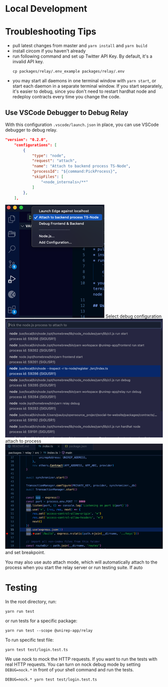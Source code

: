 # Local Development

# Troubleshooting Tips
* pull latest changes from master and `yarn install` and `yarn build`
* install circom if you haven't already
* run following command and set up Twitter API Key. By default, it's a invalid API key.
    ```shell
    cp packages/relay/.env_example packages/relay/.env
    ```
* you may start all daemons in one terminal window with `yarn start`, or start each daemon in a separate terminal window. If you start separately, it's easier to debug, since you don't need to restart hardhat node and redeploy contracts every time you change the code.

## Use VSCode Debugger to Debug Relay
With this configuration `.vscode/launch.json` in place, you can use VSCode debugger to debug relay.
```json
"version": "0.2.0",
    "configurations": [
        {
            "type": "node",
            "request": "attach",
            "name": "Attach to backend process TS-Node",
            "processId": "${command:PickProcess}",
            "skipFiles": [
                "<node_internals>/**"
            ]
        },
    ],
```

![Select debug configuration](./images/AttachProcess.png)
Select debug configuration
![Attach to process](./images/AttachProcess2.png)
attach to process
![Set breakpoint](./images/SetBreakpoint.png)
and set breakpoint.

You may also use auto attach mode, which will automatically attach to the process when you start the relay server or run testing suite. If auto 

# Testing
In the root directory, run:
```shell
yarn run test
```
or run tests for a specific package:
```shell
yarn run test --scope @unirep-app/relay
```
To run specific test file:
```shell
yarn test test/login.test.ts
```

We use nock to mock the HTTP requests. If you want to run the tests with real HTTP requests. You can turn on nock debug mode by setting `DEBUG=nock.*` in front of your shell command and run the tests.
```shell
DEBUG=nock.* yarn test test/login.test.ts
```
